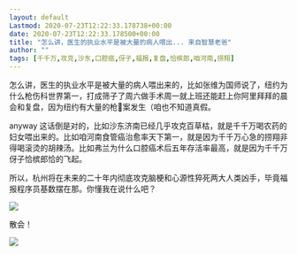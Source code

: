 ```yaml
---
layout: default
Lastmod: 2020-07-23T12:22:33.178738+00:00
date: 2020-07-23T12:22:33.178500+00:00
title: "怎么讲，医生的执业水平是被大量的病人喂出... 来自智慧老爸"
author: ""
tags: [千千万,攻克,沙东,口腔癌,伢子,福报,复盘,恰槟郎,咱河南,捞翔]
---
```


怎么讲，医生的执业水平是被大量的病人喂出来的，比如张维为国师说了，纽约为什么枪伤科世界第一，打成筛子了周六做手术周一就上班还能赶上你阿里拜拜的晨会和复盘，因为纽约有大量的枪🐔案发生（咱也不知道真假。

anyway 这话倒是对的，比如沙东济南已经几乎攻克百草枯，就是千千万喝农药的妇女喂出来的。比如咱河南食管癌治愈率天下第一，就是因为千千万心急的捞翔非得喝滚烫的胡辣汤。比如弗兰为什么口腔癌术后五年存活率最高，就是因为千千万伢子恰槟郎恰的飞起。

所以，杭州将在未来的二十年内彻底攻克脑梗和心源性猝死两大人类凶手，毕竟福报程序员基数摆在那。你懂我在说什么吧？

![](https://images.weserv.nl/?url=https%3A//img.t.sinajs.cn/t4/appstyle/expression/ext/normal/1e/2018new_taikaixin_org.png)

散会！

![](https://images.weserv.nl/?url=https%3A//img.t.sinajs.cn/t4/appstyle/expression/ext/normal/87/2018new_zhouma_org.png)

